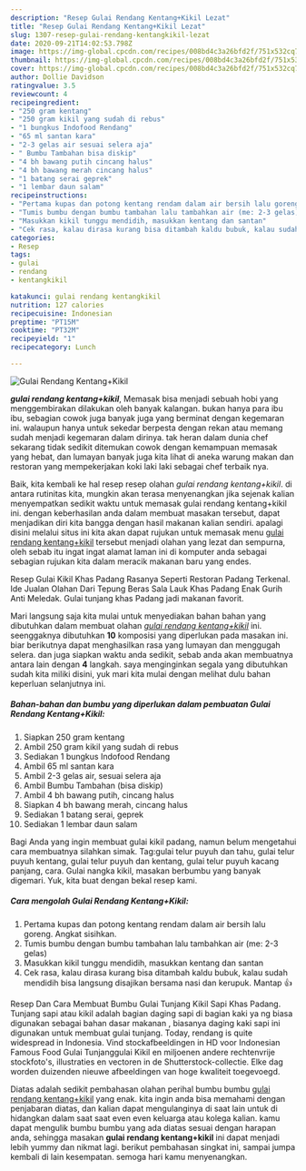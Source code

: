 ```yaml
---
description: "Resep Gulai Rendang Kentang+Kikil Lezat"
title: "Resep Gulai Rendang Kentang+Kikil Lezat"
slug: 1307-resep-gulai-rendang-kentangkikil-lezat
date: 2020-09-21T14:02:53.798Z
image: https://img-global.cpcdn.com/recipes/008bd4c3a26bfd2f/751x532cq70/gulai-rendang-kentangkikil-foto-resep-utama.jpg
thumbnail: https://img-global.cpcdn.com/recipes/008bd4c3a26bfd2f/751x532cq70/gulai-rendang-kentangkikil-foto-resep-utama.jpg
cover: https://img-global.cpcdn.com/recipes/008bd4c3a26bfd2f/751x532cq70/gulai-rendang-kentangkikil-foto-resep-utama.jpg
author: Dollie Davidson
ratingvalue: 3.5
reviewcount: 4
recipeingredient:
- "250 gram kentang"
- "250 gram kikil yang sudah di rebus"
- "1 bungkus Indofood Rendang"
- "65 ml santan kara"
- "2-3 gelas air sesuai selera aja"
- " Bumbu Tambahan bisa diskip"
- "4 bh bawang putih cincang halus"
- "4 bh bawang merah cincang halus"
- "1 batang serai geprek"
- "1 lembar daun salam"
recipeinstructions:
- "Pertama kupas dan potong kentang rendam dalam air bersih lalu goreng. Angkat sisihkan."
- "Tumis bumbu dengan bumbu tambahan lalu tambahkan air (me: 2-3 gelas)"
- "Masukkan kikil tunggu mendidih, masukkan kentang dan santan"
- "Cek rasa, kalau dirasa kurang bisa ditambah kaldu bubuk, kalau sudah mendidih bisa langsung disajikan bersama nasi dan kerupuk. Mantap 👍"
categories:
- Resep
tags:
- gulai
- rendang
- kentangkikil

katakunci: gulai rendang kentangkikil 
nutrition: 127 calories
recipecuisine: Indonesian
preptime: "PT15M"
cooktime: "PT32M"
recipeyield: "1"
recipecategory: Lunch

---
```



![Gulai Rendang Kentang+Kikil](https://img-global.cpcdn.com/recipes/008bd4c3a26bfd2f/751x532cq70/gulai-rendang-kentangkikil-foto-resep-utama.jpg)

<b><i>gulai rendang kentang+kikil</i></b>, Memasak bisa menjadi sebuah hobi yang menggembirakan dilakukan oleh banyak kalangan. bukan hanya para ibu ibu, sebagian cowok juga banyak juga yang berminat dengan kegemaran ini. walaupun hanya untuk sekedar berpesta dengan rekan atau memang sudah menjadi kegemaran dalam dirinya. tak heran dalam dunia chef sekarang tidak sedikit ditemukan cowok dengan kemampuan memasak yang hebat, dan lumayan banyak juga kita lihat di aneka warung makan dan restoran yang mempekerjakan koki laki laki sebagai chef terbaik nya.

Baik, kita kembali ke hal resep resep olahan <i>gulai rendang kentang+kikil</i>. di antara rutinitas kita, mungkin akan terasa menyenangkan jika sejenak kalian menyempatkan sedikit waktu untuk memasak gulai rendang kentang+kikil ini. dengan keberhasilan anda dalam membuat masakan tersebut, dapat menjadikan diri kita bangga dengan hasil makanan kalian sendiri. apalagi disini melalui situs ini kita akan dapat rujukan untuk memasak menu <u>gulai rendang kentang+kikil</u> tersebut menjadi olahan yang lezat dan sempurna, oleh sebab itu ingat ingat alamat laman ini di komputer anda sebagai sebagian rujukan kita dalam meracik makanan baru yang endes.

Resep Gulai Kikil Khas Padang Rasanya Seperti Restoran Padang Terkenal. Ide Jualan Olahan Dari Tepung Beras Sala Lauk Khas Padang Enak Gurih Anti Meledak. Gulai tunjang khas Padang jadi makanan favorit.


Mari langsung saja kita mulai untuk menyediakan bahan bahan yang dibutuhkan dalam membuat olahan <u><i>gulai rendang kentang+kikil</i></u> ini. seenggaknya dibutuhkan <b>10</b> komposisi yang diperlukan pada masakan ini. biar berikutnya dapat menghasilkan rasa yang lumayan dan menggugah selera. dan juga siapkan waktu anda sedikit, sebab anda akan membuatnya antara lain dengan <b>4</b> langkah. saya menginginkan segala yang dibutuhkan sudah kita miliki disini, yuk mari kita mulai dengan melihat dulu bahan keperluan selanjutnya ini.

<!--inarticleads1-->

##### Bahan-bahan dan bumbu yang diperlukan dalam pembuatan Gulai Rendang Kentang+Kikil:

1. Siapkan 250 gram kentang
1. Ambil 250 gram kikil yang sudah di rebus
1. Sediakan 1 bungkus Indofood Rendang
1. Ambil 65 ml santan kara
1. Ambil 2-3 gelas air, sesuai selera aja
1. Ambil  Bumbu Tambahan (bisa diskip)
1. Ambil 4 bh bawang putih, cincang halus
1. Siapkan 4 bh bawang merah, cincang halus
1. Sediakan 1 batang serai, geprek
1. Sediakan 1 lembar daun salam


Bagi Anda yang ingin membuat gulai kikil padang, namun belum mengetahui cara membuatnya silahkan simak. Tag:gulai telur puyuh dan tahu, gulai telur puyuh kentang, gulai telur puyuh dan kentang, gulai telur puyuh kacang panjang, cara. Gulai nangka kikil, masakan berbumbu yang banyak digemari. Yuk, kita buat dengan bekal resep kami. 

<!--inarticleads2-->

##### Cara mengolah Gulai Rendang Kentang+Kikil:

1. Pertama kupas dan potong kentang rendam dalam air bersih lalu goreng. Angkat sisihkan.
1. Tumis bumbu dengan bumbu tambahan lalu tambahkan air (me: 2-3 gelas)
1. Masukkan kikil tunggu mendidih, masukkan kentang dan santan
1. Cek rasa, kalau dirasa kurang bisa ditambah kaldu bubuk, kalau sudah mendidih bisa langsung disajikan bersama nasi dan kerupuk. Mantap 👍


Resep Dan Cara Membuat Bumbu Gulai Tunjang Kikil Sapi Khas Padang. Tunjang sapi atau kikil adalah bagian daging sapi di bagian kaki ya ng biasa digunakan sebagai bahan dasar makanan , biasanya daging kaki sapi ini digunakan untuk membuat gulai tunjang. Today, rendang is quite widespread in Indonesia. Vind stockafbeeldingen in HD voor Indonesian Famous Food Gulai Tunjanggulai Kikil en miljoenen andere rechtenvrije stockfoto&#39;s, illustraties en vectoren in de Shutterstock-collectie. Elke dag worden duizenden nieuwe afbeeldingen van hoge kwaliteit toegevoegd. 

Diatas adalah sedikit pembahasan olahan perihal bumbu bumbu <u>gulai rendang kentang+kikil</u> yang enak. kita ingin anda bisa memahami dengan penjabaran diatas, dan kalian dapat mengulanginya di saat lain untuk di hidangkan dalam saat saat even even keluarga atau kolega kalian. kamu dapat mengulik bumbu bumbu yang ada diatas sesuai dengan harapan anda, sehingga masakan <b>gulai rendang kentang+kikil</b> ini dapat menjadi lebih yummy dan nikmat lagi. berikut pembahasan singkat ini, sampai jumpa kembali di lain kesempatan. semoga hari kamu menyenangkan.
